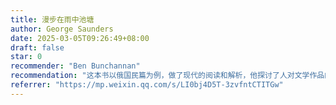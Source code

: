 ```yaml
---
title: 漫步在雨中池塘
author: George Saunders
date: 2025-03-05T09:26:49+08:00
draft: false
star: 0
recommender: "Ben Bunchannan"
recommendation: "这本书以俄国民篇为例，做了现代的阅读和解析，他探讨了人对文学作品的现代诠释，我希望这类对文学对人性深度的品毒是人工智能无法轻易取代的，也许有一天AI也能做，但我希望这依然是我们的独有能力。"
referrer: "https://mp.weixin.qq.com/s/LI0bj4D5T-3zvfntCTITGw"
---
```


